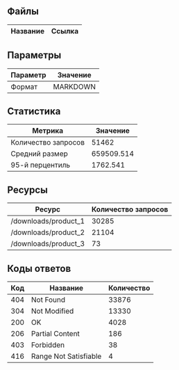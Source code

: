 ## Файлы

| Название         | Ссылка |
|------------------|--------|


## Параметры

| Параметр       | Значение |
|----------------|----------|
| Формат         | MARKDOWN |


## Статистика

| Метрика         | Значение |
|-----------------|----------|
| Количество запросов | 51462 |
| Средний размер   | 659509.514 |
| 95-й перцентиль | 1762.541 |

## Ресурсы

| Ресурс               | Количество запросов |
|----------------------|---------------------|
| /downloads/product_1 | 30285 |
| /downloads/product_2 | 21104 |
| /downloads/product_3 | 73 |

## Коды ответов

| Код  | Название | Количество |
|------|----------|------------|
| 404|Not Found | 33876 |
| 304|Not Modified | 13330 |
| 200|OK | 4028 |
| 206|Partial Content | 186 |
| 403|Forbidden | 38 |
| 416|Range Not Satisfiable | 4 |
